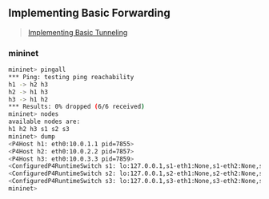 ## Implementing Basic Forwarding

> [Implementing Basic Tunneling](https://github.com/p4lang/tutorials/tree/master/exercises/basic_tunnel)

### mininet
```bash
mininet> pingall
*** Ping: testing ping reachability
h1 -> h2 h3
h2 -> h1 h3
h3 -> h1 h2
*** Results: 0% dropped (6/6 received)
mininet> nodes
available nodes are:
h1 h2 h3 s1 s2 s3
mininet> dump
<P4Host h1: eth0:10.0.1.1 pid=7855>
<P4Host h2: eth0:10.0.2.2 pid=7857>
<P4Host h3: eth0:10.0.3.3 pid=7859>
<ConfiguredP4RuntimeSwitch s1: lo:127.0.0.1,s1-eth1:None,s1-eth2:None,s1-eth3:None pid=7861>
<ConfiguredP4RuntimeSwitch s2: lo:127.0.0.1,s2-eth1:None,s2-eth2:None,s2-eth3:None pid=7865>
<ConfiguredP4RuntimeSwitch s3: lo:127.0.0.1,s3-eth1:None,s3-eth2:None,s3-eth3:None pid=7869>
mininet>
```